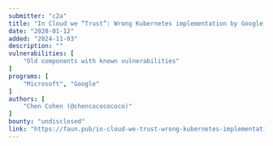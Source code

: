 ```yaml
---
submitter: "c2a"
title: "In Cloud we “Trust”: Wrong Kubernetes implementation by Google Cloud Platform & Microsoft Azure affecting customers"
date: "2020-01-12"
added: "2024-11-03"
description: ""
vulnerabilities: [
    "Old components with known vulnerabilities"
]
programs: [
    "Microsoft", "Google"
]
authors: [
    "Chen Cohen (@chencococococo)"
]
bounty: "undisclosed"
link: "https://faun.pub/in-cloud-we-trust-wrong-kubernetes-implementation-by-google-cloud-platform-microsoft-azure-a60f50ba943f"
---
```




